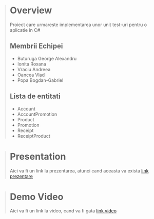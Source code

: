 > # Overview
> Proiect care urmareste implementarea unor unit test-uri pentru o aplicatie in C#
> 
> ## Membrii Echipei
> - Buturuga George Alexandru
> - Ionita Roxana
> - Vraciu Andreea
> - Oancea Vlad
> - Popa Bogdan-Gabriel
>
> ## Lista de entitati
> - Account
> - AccountPromotion
> - Product
> - Promotion
> - Receipt
> - ReceiptProduct

> # Presentation
>
> Aici va fi un link la prezentarea, atunci cand aceasta va exista
> [link prezentare](https://github.com/alexbuturuga/ProiectTestare "Proiectul de github momentan")


> # Demo Video
> Aici va fi un link la video, cand va fi gata
> [link video](https://github.com/alexbuturuga/ProiectTestare "Proiectul de github momentan")